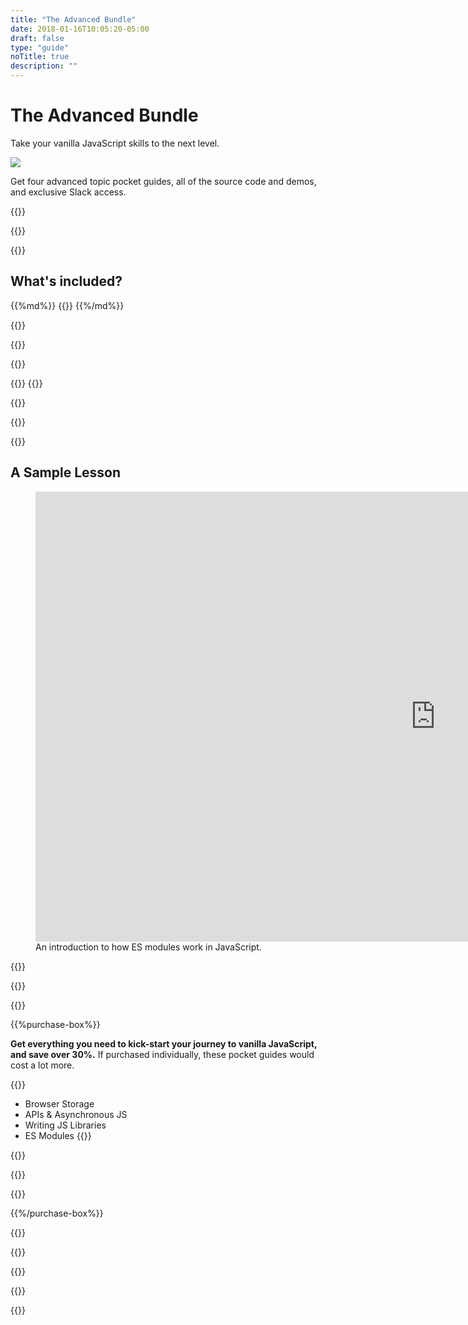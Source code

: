 ```yaml
---
title: "The Advanced Bundle"
date: 2018-01-16T10:05:20-05:00
draft: false
type: "guide"
noTitle: true
description: ""
---
```


<h1 class="no-padding-top no-margin-bottom h5 text-sans">The Advanced Bundle</h1>
<p><span class="text-xlarge text-serif">Take your vanilla JavaScript skills to the next level.</span></p>

<img class="img-center img-hero" src="/img/guides/advanced-bundle.png">

<span class="text-large">Get four advanced topic pocket guides, all of the source code and demos, and exclusive Slack access.</span>

{{<cta for="guides-all">}}

<div class="padding-bottom-small">{{<pricing-link>}}</div>

{{<guide-used-by>}}

## What's included?

<div class="list-spaced">
{{%md%}}
{{<product-list package="advanced">}}
{{%/md%}}
</div>

{{<guide-formats>}}

{{<testimonial-group group="learn">}}

{{<bonuses bundle="true">}}

{{<cta for="bonusesGuides">}}
{{<cta for="bonusesList">}}

{{<pricing-link>}}

{{<testimonial-group group="slack">}}

{{<guide-skills>}}

## A Sample Lesson

<figure>
	<div class="fluid-vids no-margin-bottom"><iframe src="https://player.vimeo.com/video/536543823?badge=0&amp;autopause=0&amp;player_id=0&amp;app_id=58479" width="1280" height="720" frameborder="0" allow="autoplay; fullscreen; picture-in-picture" allowfullscreen></iframe></div>
	<figcaption>An introduction to how ES modules work in JavaScript.</figcaption>
</figure>

{{<sample>}}

{{<guide-money-back>}}

{{<guide-about-me>}}

{{%purchase-box%}}

**Get everything you need to kick-start your journey to vanilla JavaScript, and save over 30%.** If purchased individually, these pocket guides would cost a lot more.

{{<purchase-summary bundle="true">}}
- Browser Storage
- APIs & Asynchronous JS
- Writing JS Libraries
- ES Modules
{{</purchase-summary>}}

{{<cta for="guide-buy">}}

{{<purchase-link bundle="advanced" product="advanced">}}

{{<sales-numbers>}}

{{%/purchase-box%}}

{{<testimonial-group group="purchase">}}

{{<guide-faq>}}

{{<pricing-link>}}

{{<testimonial-group group="faq">}}

{{<not-ready-yet>}}